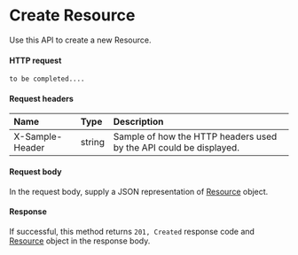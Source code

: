 # Create Resource

Use this API to create a new Resource.
#### HTTP request
<!-- { "blockType": "ignored" } -->
```http
to be completed....
```
#### Request headers
| Name       | Type | Description|
|:---------------|:--------|:----------|
| X-Sample-Header  | string  | Sample of how the HTTP headers used by the API could be displayed.|

#### Request body
In the request body, supply a JSON representation of [Resource](../resources/resource.md) object.


#### Response
If successful, this method returns `201, Created` response code and [Resource](../resources/resource.md) object in the response body.
